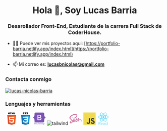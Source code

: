<h1 align="center">Hola 👋, Soy Lucas Barria</h1>
<h3 align="center">Desarollador Front-End, Estudiante de la carrera Full Stack de CoderHouse.</h3>

- 👨‍💻 Puede ver mis proyectos aqui: [https://portfolio-barria.netlify.app/index.html](https://portfolio-barria.netlify.app/index.html)

- 📫 Mi correo es: **lucasbnicolas@gmail.com**

<h3 align="left">Contacta conmigo</h3>
<p align="left">
<a href="https://linkedin.com/in/lucas-nicolas-barria" target="blank"><img align="center" src="https://raw.githubusercontent.com/rahuldkjain/github-profile-readme-generator/master/src/images/icons/Social/linked-in-alt.svg" alt="lucas-nicolas-barria" height="30" width="40" /></a>
</p>

<h3 align="left">Lenguajes y herramientas</h3>
<img src="https://raw.githubusercontent.com/devicons/devicon/master/icons/html5/html5-original-wordmark.svg" alt="html5" width="40" height="40"/>
<img src="https://raw.githubusercontent.com/devicons/devicon/master/icons/css3/css3-original-wordmark.svg" alt="css3" width="40" height="40"/>
<img src="https://raw.githubusercontent.com/devicons/devicon/master/icons/bootstrap/bootstrap-plain-wordmark.svg" alt="bootstrap" width="40" height="40"/>
<img src="https://www.vectorlogo.zone/logos/tailwindcss/tailwindcss-icon.svg" alt="tailwind" width="40" height="40"/>
<img src="https://raw.githubusercontent.com/devicons/devicon/master/icons/sass/sass-original.svg" alt="sass" width="40" height="40"/>
<img src="https://raw.githubusercontent.com/devicons/devicon/master/icons/javascript/javascript-original.svg" alt="javascript" width="40" height="40"/>
<img src="https://raw.githubusercontent.com/devicons/devicon/master/icons/react/react-original-wordmark.svg" alt="react" width="40" height="40"/>
